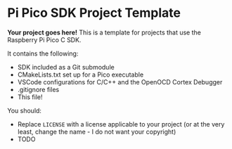 # Pi Pico SDK Project Template

**Your project goes here!** This is a template for projects that use the Raspberry Pi Pico C SDK.

It contains the following:

- SDK included as a Git submodule
- CMakeLists.txt set up for a Pico executable
- VSCode configurations for C/C++ and the OpenOCD Cortex Debugger
- .gitignore files
- This file!

You should:

- Replace `LICENSE` with a license applicable to your project (or at the very least, change the name - I do not want your copyright)
- TODO
